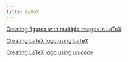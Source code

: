 ```yaml
---
title: LaTeX
---
```


[Creating figures with multiple images in LaTeX](creating-figures-with-multiple-images)

[Creating LaTeX logo using LaTeX](creating-latex-logo-using-latex)

[Creating LaTeX logo using unicode](creating-latex-logo-using-unicode)
